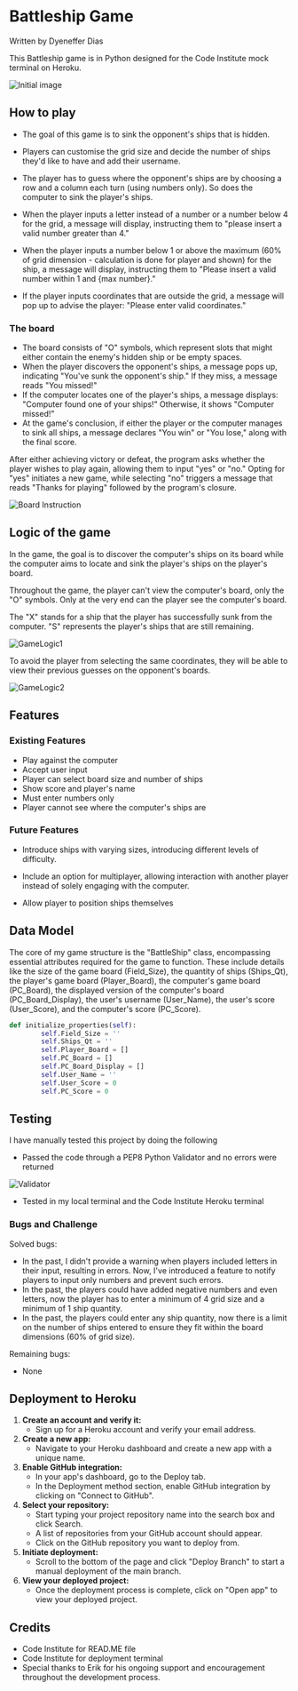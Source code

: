 # Battleship Game

Written by Dyeneffer Dias 

This Battleship game is in Python designed for the Code Institute mock terminal on Heroku.

![Initial image](img/initialimg.png)

## How to play

- The goal of this game is to sink the opponent's ships that is hidden. 

- Players can customise the grid size and decide the number of ships they'd like to have and add their username. 

- The player has to guess where the opponent's ships are by choosing a row and a column each turn (using numbers only). So does the computer to sink the player's ships. 

- When the player inputs a letter instead of a number or a number below 4 for the grid, a message will display, instructing them to "please insert a valid number greater than 4."
- When the player inputs a number below 1 or above the maximum (60% of grid dimension - calculation is done for player and shown) for the ship, a message will display, instructing them to "Please insert a valid number within 1 and {max number}."
- If the player inputs coordinates that are outside the grid, a message will pop up to advise the player: "Please enter valid coordinates."

### The board
- The board consists of "O" symbols, which represent slots that might either contain the enemy's hidden ship or be empty spaces. 
- When the player discovers the opponent's ships, a message pops up, indicating "You've sunk the opponent's ship." If they miss, a message reads "You missed!"
- If the computer locates one of the player's ships, a message displays: "Computer found one of your ships!" Otherwise, it shows "Computer missed!"
- At the game's conclusion, if either the player or the computer manages to sink all ships, a message declares "You win" or "You lose," along with the final score.

After either achieving victory or defeat, the program asks whether the player wishes to play again, allowing them to input "yes" or "no." Opting for "yes" initiates a new game, while selecting "no" triggers a message that reads "Thanks for playing" followed by the program's closure.

![Board Instruction](img/number-grid-size.png)

## Logic of the game

In the game, the goal is to discover the computer's ships on its board while the computer aims to locate and sink the player's ships on the player's board.

Throughout the game, the player can't view the computer's board, only the "O" symbols. Only at the very end can the player see the computer's board.

The "X" stands for a ship that the player has successfully sunk from the computer. "S" represents the player's ships that are still remaining. 

![GameLogic1](img/GameLogic1.jpeg)

To avoid the player from selecting the same coordinates, they will be able to view their previous guesses on the opponent's boards. 

![GameLogic2](img/GameLogic2.jpeg)

## Features
### Existing Features
- Play against the computer 
- Accept user input
- Player can select board size and number of ships
- Show score and player's name
- Must enter numbers only
- Player cannot see where the computer's ships are


### Future Features
- Introduce ships with varying sizes, introducing different levels of difficulty.

- Include an option for multiplayer, allowing interaction with another player instead of solely engaging with the computer.

- Allow player to position ships themselves

## Data Model 
The core of my game structure is the "BattleShip" class, encompassing essential attributes required for the game to function. These include details like the size of the game board (Field_Size), the quantity of ships (Ships_Qt), the player's game board (Player_Board), the computer's game board (PC_Board), the displayed version of the computer's board (PC_Board_Display), the user's username (User_Name), the user's score (User_Score), and the computer's score (PC_Score).

```python
def initialize_properties(self):
        self.Field_Size = ''
        self.Ships_Qt = ''
        self.Player_Board = []
        self.PC_Board = []
        self.PC_Board_Display = []
        self.User_Name = ''
        self.User_Score = 0
        self.PC_Score = 0
```
## Testing 
I have manually tested this project by doing the following
- Passed the code through a PEP8 Python Validator and no errors were returned

![Validator](img/Validator.png)

- Tested in my local terminal and the Code Institute Heroku terminal

### Bugs and Challenge

Solved bugs:
- In the past, I didn't provide a warning when players included letters in their input, resulting in errors. Now, I've introduced a feature to notify players to input only numbers and prevent such errors.
- In the past, the players could have added negative numbers and even letters, now the player has to enter a minimum of 4 grid size and a minimum of 1 ship quantity.
- In the past, the players could enter any ship quantity, now there is a limit on the number of ships entered to ensure they fit within the board dimensions (60% of grid size).

Remaining bugs:
- None


## Deployment to Heroku
1. **Create an account and verify it:**
   - Sign up for a Heroku account and verify your email address.
2. **Create a new app:**
   - Navigate to your Heroku dashboard and create a new app with a unique name.
3. **Enable GitHub integration:**
   - In your app's dashboard, go to the Deploy tab.
   - In the Deployment method section, enable GitHub integration by clicking on "Connect to GitHub".
4. **Select your repository:**
   - Start typing your project repository name into the search box and click Search.
   - A list of repositories from your GitHub account should appear.
   - Click on the GitHub repository you want to deploy from.  
5. **Initiate deployment:**
   - Scroll to the bottom of the page and click "Deploy Branch" to start a manual deployment of the main branch.
6. **View your deployed project:**
   - Once the deployment process is complete, click on "Open app" to view your deployed project.



## Credits 
- Code Institute for READ.ME file 
- Code Institute for deployment terminal
- Special thanks to Erik for his ongoing support and encouragement throughout the development process.
